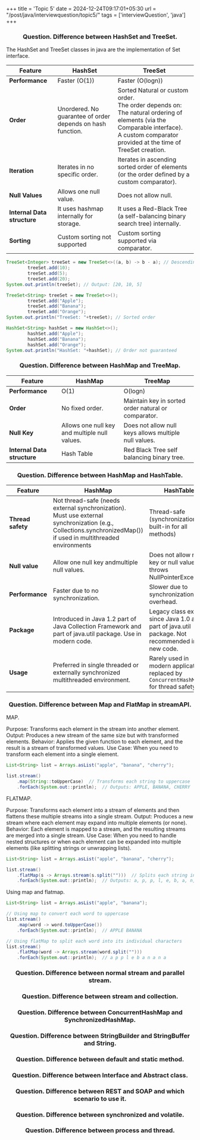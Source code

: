+++
title = 'Topic 5'
date = 2024-12-24T09:17:01+05:30
url = "/post/java/interviewquestion/topic5/"
tags = ['interviewQuestion', 'java']
+++

<h3 style="text-align: center;">Question. Difference between HashSet and TreeSet.</h3>

The HashSet and TreeSet classes in java are the implementation of Set interface.

| Feature                    | HashSet                                                    | TreeSet                                                                                                                                                                                          |
|----------------------------|------------------------------------------------------------|--------------------------------------------------------------------------------------------------------------------------------------------------------------------------------------------------|
| **Performance**            | Faster (O(1))                                              | Faster (O(logn))                                                                                                                                                                                 |
| **Order**                  | Unordered. No guarantee of order depends on hash function. | Sorted Natural or custom order. <br/> The order depends on: The natural ordering of elements (via the Comparable interface). <br/> A custom comparator provided at the time of TreeSet creation. |
| **Iteration**              | Iterates in no specific order.                             | Iterates in ascending sorted order of elements (or the order defined by a custom comparator).|
| **Null Values**            | Allows one null value.                                     |Does not allow null.|
| **Internal Data structure** | It uses hashmap internally for storage.                    |It uses a Red-Black Tree (a self-balancing binary search tree) internally.|
| **Sorting**                | Custom sorting not supported                               | Custom sorting supported via comparator.                   |

```java
TreeSet<Integer> treeSet = new TreeSet<>((a, b) -> b - a); // Descending order
        treeSet.add(10);
        treeSet.add(5);
        treeSet.add(20);
System.out.println(treeSet); // Output: [20, 10, 5]

TreeSet<String> treeSet = new TreeSet<>();
        treeSet.add("Apple");
        treeSet.add("Banana");
        treeSet.add("Orange");
System.out.println("TreeSet: "+treeSet); // Sorted order

HashSet<String> hashSet = new HashSet<>();
        hashSet.add("Apple");
        hashSet.add("Banana");
        hashSet.add("Orange");
System.out.println("HashSet: "+hashSet); // Order not guaranteed
```


<h3 style="text-align: center;">Question. Difference between HashMap and TreeMap.</h3>

| Feature                     |HashMap| TreeMap                                               |
|-----------------------------|-------------------------|-------------------------------------------------------|
| **Performance**             | O(1)                                          | O(logn)                                               |
| **Order**                   | No fixed order.                               | Maintain key in sorted order natural or comparator.   |
| **Null Key**                | Allows one null key and multiple null values. | Does not allow null keys allows multiple null values. |
| **Internal Data structure** | Hash Table                                    | Red Black Tree self balancing binary tree.            |


<h3 style="text-align: center;">Question. Difference between HashMap and HashTable.</h3>

| Feature           | HashMap                                                                                                                                                              | HashTable |
|-------------------|----------------------------------------------------------------------------------------------------------------------------------------------------------------------|-----------|
| **Thread safety** | Not thread-safe (needs external synchronization). <br/>Must use external synchronization (e.g., Collections.synchronizedMap()) if used in multithreaded environments |Thread-safe (synchronization is built-in for all methods)|
| **Null value**    | Allow one null key andmultiple null values.                                                                                                                          |Does not allow null key or null values throws NullPointerException.|
| **Performance**   | Faster due to no synchronization.                                                                                                                                    |Slower due to synchronization overhead.|
| **Package**       | Introduced in Java 1.2 part of Java Collection Framework and part of java.util package. Use in modern code.                                                          |Legacy class exists since Java 1.0 and part of java.util package. Not recommended in new code.|
| **Usage**         |Preferred in single threaded or externally synchronized multithreaded environment.|Rarely used in modern application replaced by `ConcurrentHashMap` for thread safety.|

<h3 style="text-align: center;">Question. Difference between Map and FlatMap in streamAPI.</h3>

MAP.

Purpose: Transforms each element in the stream into another element.
Output: Produces a new stream of the same size but with transformed elements.
Behavior: Applies the given function to each element, and the result is a stream of transformed values.
Use Case: When you need to transform each element into a single element.

```java
List<String> list = Arrays.asList("apple", "banana", "cherry");

list.stream()
    .map(String::toUpperCase)  // Transforms each string to uppercase
    .forEach(System.out::println);  // Outputs: APPLE, BANANA, CHERRY
```

FLATMAP.

Purpose: Transforms each element into a stream of elements and then flattens these multiple streams into a single stream.
Output: Produces a new stream where each element may expand into multiple elements (or none).
Behavior: Each element is mapped to a stream, and the resulting streams are merged into a single stream.
Use Case: When you need to handle nested structures or when each element can be expanded into multiple elements (like splitting strings or unwrapping lists).
```java
List<String> list = Arrays.asList("apple", "banana", "cherry");

list.stream()
    .flatMap(s -> Arrays.stream(s.split("")))  // Splits each string into a stream of characters
    .forEach(System.out::println);  // Outputs: a, p, p, l, e, b, a, n, a, n, a, c, h, e, r, r, y
```
Using map and flatmap.
```java
List<String> list = Arrays.asList("apple", "banana");

// Using map to convert each word to uppercase
list.stream()
    .map(word -> word.toUpperCase())
    .forEach(System.out::println);  // APPLE BANANA

// Using flatMap to split each word into its individual characters
list.stream()
    .flatMap(word -> Arrays.stream(word.split("")))
    .forEach(System.out::println);  // a p p l e b a n a n a
```

<h3 style="text-align: center;">Question. Difference between normal stream and parallel stream.</h3>

<h3 style="text-align: center;">Question. Difference between stream and collection.</h3>

<h3 style="text-align: center;">Question. Difference between ConcurrentHashMap and SynchronizedHashMap.</h3>

<h3 style="text-align: center;">Question. Difference between StringBuilder and StringBuffer and String.</h3>

<h3 style="text-align: center;">Question. Difference between default and static method.</h3>

<h3 style="text-align: center;">Question. Difference between Interface and Abstract class.</h3>

<h3 style="text-align: center;">Question. Difference between REST and SOAP and which scenario to use it.</h3>

<h3 style="text-align: center;">Question. Difference between synchronized and volatile.</h3>

<h3 style="text-align: center;">Question. Difference between process and thread.</h3>